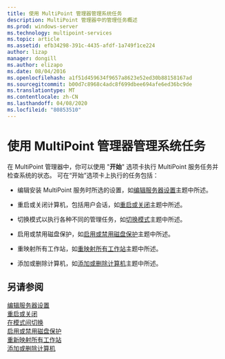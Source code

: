 ```yaml
---
title: 使用 MultiPoint 管理器管理系统任务
description: MultiPoint 管理器中的管理任务概述
ms.prod: windows-server
ms.technology: multipoint-services
ms.topic: article
ms.assetid: efb34298-391c-4435-afdf-1a749f1ce224
author: lizap
manager: dongill
ms.author: elizapo
ms.date: 08/04/2016
ms.openlocfilehash: a1f51d459634f9657a8623e52ed30b88158167ad
ms.sourcegitcommit: b00d7c8968c4adc8f699dbee694afe6ed36bc9de
ms.translationtype: MT
ms.contentlocale: zh-CN
ms.lasthandoff: 04/08/2020
ms.locfileid: "80853510"
---
```

# <a name="manage-system-tasks-using-multipoint-manager"></a>使用 MultiPoint 管理器管理系统任务
在 MultiPoint 管理器中，你可以使用 "**开始**" 选项卡执行 MultiPoint 服务任务并检查系统的状态。 可在“开始”选项卡上执行的任务包括：  
  
-   编辑安装 MultiPoint 服务时所选的设置，如[编辑服务器设置](Edit-Server-Settings.md)主题中所述。  
  
-   重启或关闭计算机，包括用户会话，如[重启或关闭](Restart-or-Shut-Down.md)主题中所述。  
  
-   切换模式以执行各种不同的管理任务，如[切换模式](Switch-Between-Modes.md)主题中所述。  
  
-   启用或禁用磁盘保护，如[启用或禁用磁盘保护](Enable-or-Disable-Disk-Protection.md)主题中所述。  
  
-   重映射所有工作站，如[重映射所有工作站](Remap-All-Stations.md)主题中所述。  
  
-   添加或删除计算机，如[添加或删除计算机](Add-or-Remove-Computers.md)主题中所述。  

## <a name="see-also"></a>另请参阅  
[编辑服务器设置](Edit-Server-Settings.md)  
[重启或关闭](Restart-or-Shut-Down.md)  
[在模式间切换](Switch-Between-Modes.md)  
[启用或禁用磁盘保护](Enable-or-Disable-Disk-Protection.md)  
[重新映射所有工作站](Remap-All-Stations.md)  
[添加或删除计算机](Add-or-Remove-Computers.md)